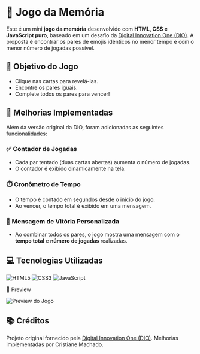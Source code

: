 # 🧠 Jogo da Memória

Este é um mini **jogo da memória** desenvolvido com **HTML, CSS e JavaScript puro**, baseado em um desafio da [Digital Innovation One (DIO)](https://web.dio.me/). A proposta é encontrar os pares de emojis idênticos no menor tempo e com o menor número de jogadas possível.

## 📌 Objetivo do Jogo

- Clique nas cartas para revelá-las.
- Encontre os pares iguais.
- Complete todos os pares para vencer!



## 🔧 Melhorias Implementadas

Além da versão original da DIO, foram adicionadas as seguintes funcionalidades:

### ✅ Contador de Jogadas

- Cada par tentado (duas cartas abertas) aumenta o número de jogadas.
- O contador é exibido dinamicamente na tela.

### ⏱️ Cronômetro de Tempo

- O tempo é contado em segundos desde o início do jogo.
- Ao vencer, o tempo total é exibido em uma mensagem.
  
### 🏁 Mensagem de Vitória Personalizada

- Ao combinar todos os pares, o jogo mostra uma mensagem com o **tempo total** e **número de jogadas** realizadas.



## 💻 Tecnologias Utilizadas

![HTML5](https://img.shields.io/badge/html5-%23E34F26.svg?style=for-the-badge&logo=html5&logoColor=white)
![CSS3](https://img.shields.io/badge/css3-%231572B6.svg?style=for-the-badge&logo=css3&logoColor=white)
![JavaScript](https://img.shields.io/badge/javascript-%23323330.svg?style=for-the-badge&logo=javascript&logoColor=%23F7DF1E)

📸 Preview

![Preview do Jogo]()


## 📚 Créditos

Projeto original fornecido pela [Digital Innovation One (DIO)](https://dio.me).
Melhorias implementadas por Cristiane Machado.
